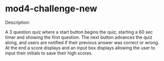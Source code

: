 # mod4-challenge-new

Description: 

A 3 question quiz where a start button begins the quiz, starting a 60 sec timer and showing the first question. The next button advances the quiz along, and users are notified if their previous answer was correct or wrong. At the end a score displays and an input box displays allowing the user to input their initials to save their high scores. 